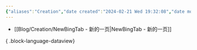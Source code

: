```yaml
---
{"aliases":"Creation","date created":"2024-02-21 Wed 19:32:08","date modified":"2024-04-01 Mon 07:09:35","dg-publish":true,"permalink":"/Guide/Creation/","dgPassFrontmatter":true,"created":"2024-02-21T19:32:08.466+08:00","updated":"2024-04-01T07:09:37.458+08:00"}
---
```



- [[Blog/Creation/NewBingTab - 新的一页\|NewBingTab - 新的一页]]

{ .block-language-dataview}
